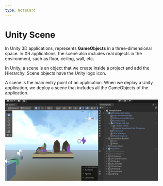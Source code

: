 ```yaml
---
type: NoteCard
---
```


# Unity Scene

In Unity 3D applications, represents **GameObjects** in a three-dimensional space. In XR applications, the scene also includes real objects in the environment, such as floor, ceiling, wall, etc.

In Unity, a scene is an object that we create inside a project and add the Hierarchy. Scene objects have the Unity logo icon.

A scene is the main entry point of an application. When we deploy a Unity application, we deploy a scene that includes all the GameObjects of the application.

![{width=281,height=auto}](../attachments/Screenshot-2023-12-16-at-08.02.03.png)
